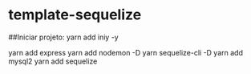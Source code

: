 # template-sequelize

##Iniciar projeto:
yarn add iniy -y

yarn add express
yarn add nodemon -D
yarn sequelize-cli -D
yarn add mysql2
yarn add sequelize

